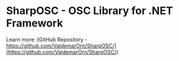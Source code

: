 SharpOSC - OSC Library for .NET Framework
===================================
Learn more: [GitHub Repository - https://github.com/ValdemarOrn/SharpOSC/](https://github.com/ValdemarOrn/SharpOSC/)
